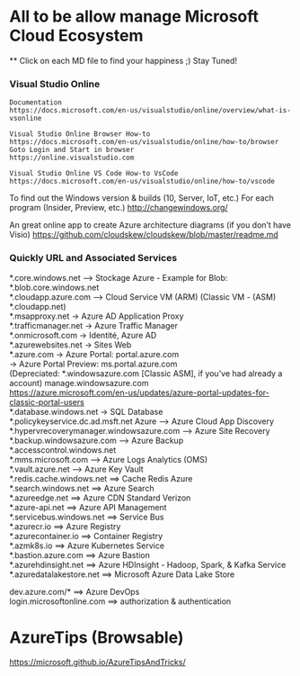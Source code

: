# All to be allow manage Microsoft Cloud Ecosystem

** Click on each MD file to find your happiness ;) Stay Tuned!

### Visual Studio Online
    Documentation
    https://docs.microsoft.com/en-us/visualstudio/online/overview/what-is-vsonline
    
    Visual Studio Online Browser How-to
    https://docs.microsoft.com/en-us/visualstudio/online/how-to/browser
    Goto Login and Start in browser
    https://online.visualstudio.com

    Visual Studio Online VS Code How-to VsCode
    https://docs.microsoft.com/en-us/visualstudio/online/how-to/vscode
    

To find out the Windows version & builds (10, Server, IoT, etc.) 
For each program (Insider, Preview, etc.)
http://changewindows.org/

An great online app to create Azure architecture diagrams (if you don’t have Visio)
https://github.com/cloudskew/cloudskew/blob/master/readme.md

### Quickly URL and Associated Services <br/>
*.core.windows.net –> Stockage Azure - Example for Blob: *.blob.core.windows.net<br/>
*.cloudapp.azure.com –> Cloud Service VM (ARM) (Classic VM - (ASM) *.cloudapp.net)<br/>
*.msapproxy.net -> Azure AD Application Proxy<br/>
*.trafficmanager.net -> Azure Traffic Manager<br/>
*.onmicrosoft.com -> Identité, Azure AD<br/>
*.azurewebsites.net -> Sites Web<br/>
*.azure.com -> Azure Portal: portal.azure.com<br/>
            -> Azure Portal Preview: ms.portal.azure.com<br/>
    (Depreciated: *.windowsazure.com [Classic ASM], if you've had already a account) manage.windowsazure.com<br/>
    https://azure.microsoft.com/en-us/updates/azure-portal-updates-for-classic-portal-users<br/>
*.database.windows.net -> SQL Database<br/>
*.policykeyservice.dc.ad.msft.net Azure –> Azure Cloud App Discovery<br/>
*.hypervrecoverymanager.windowsazure.com –> Azure Site Recovery<br/>
*.backup.windowsazure.com –> Azure Backup<br/>
*.accesscontrol.windows.net<br/>
*.mms.microsoft.com –> Azure Logs Analytics (OMS)<br/>
*.vault.azure.net –> Azure Key Vault<br/>
*.redis.cache.windows.net ==> Cache Redis Azure<br/>
*.search.windows.net ==> Azure Search<br/>
*.azureedge.net ==> Azure CDN Standard Verizon<br/>
*.azure-api.net ==> Azure API Management<br/>
*.servicebus.windows.net ==> Service Bus<br/>
*.azurecr.io ==> Azure Registry<br/>
*.azurecontainer.io ==> Container Registry<br/>
*.azmk8s.io ==> Azure Kubernetes Service<br/>
*.bastion.azure.com ==> Azure Bastion<br/>
*.azurehdinsight.net ==> Azure HDInsight - Hadoop, Spark, & Kafka Service<br/>
*.azuredatalakestore.net ==> Microsoft Azure Data Lake Store<br/>

  dev.azure.com/* ==> Azure DevOps<br/>
  login.microsoftonline.com ==> authorization & authentication<br/>

# AzureTips (Browsable) 
https://microsoft.github.io/AzureTipsAndTricks/

